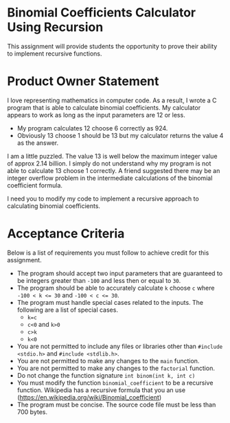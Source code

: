 # Binomial Coefficients Calculator Using Recursion

This assignment will provide students the opportunity to prove their ability to implement recursive functions.

# Product Owner Statement

I love representing mathematics in computer code. As a result, I wrote a C program that is able to calculate binomial coefficients. My calculator appears to work as long as the input parameters are 12 or less.

- My program calculates 12 choose 6 correctly as 924.
- Obviously 13 choose 1 should be 13 but my calculator returns the value 4 as the answer.

I am a little puzzled.  The value 13 is well below the maximum integer value of approx 2.14 billion. I simply do not understand why my program is not able to calculate 13 choose 1 correctly.  A friend suggested there may be an integer overflow problem in the intermediate calculations of the binomial coefficient formula.

I need you to modify my code to implement a recursive approach to calculating binomial coefficients.

# Acceptance Criteria

Below is a list of requirements you must follow to achieve credit for this assignment.

- The program should accept two input parameters that are guaranteed to be integers greater than `-100` and less then or equal to `30`.
- The program should be able to accurately calculate `k` choose `c` where `-100 < k <= 30` and `-100 < c <= 30`.
- The program must handle special cases related to the inputs. The following are a list of special cases.
    - `k=c`
    - `c<0` and `k>0`
    - `c>k`
    - `k<0`
- You are not permitted to include any files or libraries other than `#include <stdio.h>` and `#include <stdlib.h>`.
- You are not permitted to make any changes to the `main` function.
- You are not permitted to make any changes to the `factorial` function.
- Do not change the function signature `int binom(int k, int c)`
- You must modify the function `binomial_coefficient` to be a recursive function. Wikipedia has a recursive formula that you an use (https://en.wikipedia.org/wiki/Binomial_coefficient)
- The program must be concise. The source code file must be less than 700 bytes.